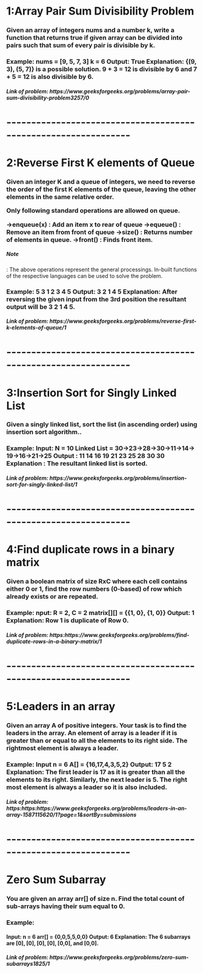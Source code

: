 <h1>1:Array Pair Sum Divisibility Problem</h1>
<h3>Given an array of integers nums and a number k, write a function that returns true if given array can be divided into pairs such that sum of every pair is divisible by k.</h3>
<h3>Example:
nums = [9, 5, 7, 3]
k = 6
Output: 
True
Explanation: 
{(9, 3), (5, 7)} is a 
possible solution. 9 + 3 = 12 is divisible
by 6 and 7 + 5 = 12 is also divisible by 6.
</h3>
<h5>Link of problem: https://www.geeksforgeeks.org/problems/array-pair-sum-divisibility-problem3257/0 </h5>

<h1>---------------------------------------------------------------</h1>
<h1>2:Reverse First K elements of Queue</h1>
<h3>Given an integer K and a queue of integers, we need to reverse the order of the first K elements of the queue, leaving the other elements in the same relative order.

Only following standard operations are allowed on queue.

->enqueue(x) : Add an item x to rear of queue
->equeue() : Remove an item from front of queue
->size() : Returns number of elements in queue.
->front() : Finds front item.
<h5>Note</h5>: The above operations represent the general processings. In-built functions of the respective languages can be used to solve the problem.</h3>
<h3>Example:
5 3
1 2 3 4 5
Output: 
3 2 1 4 5
Explanation: 
After reversing the given
input from the 3rd position the resultant
output will be 3 2 1 4 5.
</h3>
<h5>Link of problem: https://www.geeksforgeeks.org/problems/reverse-first-k-elements-of-queue/1 </h5>
<h1>---------------------------------------------------------------</h1>
<h1>3:Insertion Sort for Singly Linked List</h1>
<h3>Given a singly linked list, sort the list (in ascending order) using insertion sort algorithm..</h3>
<h3>Example:
Input:
N = 10
Linked List = 30->23->28->30->11->14->
              19->16->21->25 
Output : 
11 14 16 19 21 23 25 28 30 30 
Explanation :
The resultant linked list is sorted.
</h3>
<h5>Link of problem: https://www.geeksforgeeks.org/problems/insertion-sort-for-singly-linked-list/1 </h5>
<h1>---------------------------------------------------------------</h1>
<h1>4:Find duplicate rows in a binary matrix</h1>
<h3>Given a boolean matrix of size RxC where each cell contains either 0 or 1, find the row numbers (0-based) of row which already exists or are repeated.</h3>
<h3>Example:
nput:
R = 2, C = 2
matrix[][] = {{1, 0},
            {1, 0}}
Output: 
1
Explanation:
Row 1 is duplicate of Row 0.
</h3>
<h5>Link of problem: https:https://www.geeksforgeeks.org/problems/find-duplicate-rows-in-a-binary-matrix/1 </h5>
<h1>---------------------------------------------------------------</h1>
<h1>5:Leaders in an array</h1>
<h3>Given an array A of positive integers. Your task is to find the leaders in the array. An element of array is a leader if it is greater than or equal to all the elements to its right side. The rightmost element is always a leader. </h3>
<h3>Example:
Input
n = 6
A[] = {16,17,4,3,5,2}
Output: 17 5 2
Explanation: The first leader is 17 
as it is greater than all the elements
to its right.  Similarly, the next 
leader is 5. The right most element 
is always a leader so it is also 
included.
</h3>
<h5>Link of problem: https:https:https://www.geeksforgeeks.org/problems/leaders-in-an-array-1587115620/1?page=1&sortBy=submissions </h5>
<h1>---------------------------------------------------------------</h1>
<h1>Zero Sum Subarray</h1>
<h3>You are given an array arr[] of size n. Find the total count of sub-arrays having their sum equal to 0.</h3>
<h3>Example:</h3>
<h4>Input:
n = 6
arr[] = {0,0,5,5,0,0}
Output: 6
Explanation: The 6 subarrays are 
[0], [0], [0], [0], [0,0], and [0,0].</h4>
<h5>Link of problem: https://www.geeksforgeeks.org/problems/zero-sum-subarrays1825/1 </h5>
